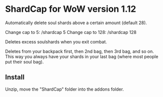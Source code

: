 # ShardCap for WoW version 1.12
Automatically delete soul shards above a certain amount (default 28).

Change cap to 5: /shardcap 5
Change cap to 128: /shardcap 128

Deletes excess soulshards when you exit combat.

Deletes from your backpack first, then 2nd bag, then 3rd bag, and so on. This way you always have your shards in your last bag (where most people put their soul bag). 


## Install
Unzip, move the "ShardCap" folder into the addons folder. 

